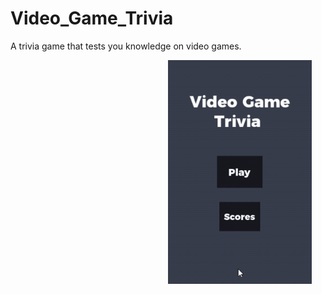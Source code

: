 # Video_Game_Trivia
A trivia game that tests you knowledge on video games.

<img style="position:relative; left:50%" src="demo_gifs/demo1.gif" align="middle" width="230px"/>